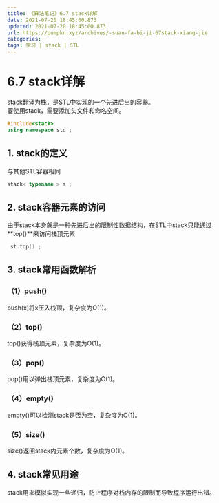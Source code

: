 ```yaml
---
title: 《算法笔记》6.7 stack详解
date: 2021-07-20 18:45:00.873
updated: 2021-07-20 18:45:00.873
url: https://pumpkn.xyz/archives/-suan-fa-bi-ji-67stack-xiang-jie
categories: 
tags: 学习 | stack | STL
---
```


# 6.7 stack详解
stack翻译为栈，是STL中实现的一个先进后出的容器。</br>
要使用stack，需要添加头文件和命名空间。

```c++
#include<stack>
using namespace std ;
```

## 1. stack的定义
与其他STL容器相同
```c++
stack< typename > s ;
```

## 2. stack容器元素的访问
由于stack本身就是一种先进后出的限制性数据结构，在STL中stack只能通过**top()**来访问栈顶元素
```c++
 st.top() ;
```

## 3. stack常用函数解析
### （1）push()
push(x)将x压入栈顶，复杂度为O(1)。


### （2）top()
top()获得栈顶元素，复杂度为O(1)。

### （3）pop()
pop()用以弹出栈顶元素，复杂度为O(1)。


### （4）empty()
empty()可以检测stack是否为空，复杂度为O(1)。

### （5）size()
size()返回stack内元素个数，复杂度为O(1)。

## 4. stack常见用途
stack用来模拟实现一些递归，防止程序对栈内存的限制而导致程序运行出错。